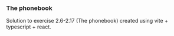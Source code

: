### The phonebook

Solution to exercise 2.6-2.17 (The phonebook) created using vite + typescript + react.
